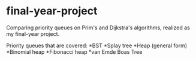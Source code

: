 # final-year-project
Comparing priority queues on Prim's and Dijkstra's algorithms, realized as my final-year project.

Priority queues that are covered:
  *BST
  *Splay tree
  *Heap (general form)
  *Binomial heap
  *Fibonacci heap
  *van Emde Boas Tree
